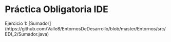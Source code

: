 # Práctica Obligatoria IDE
<p>
Ejercicio 1: [Sumador](https://github.com/Valle8/EntornosDeDesarrollo/blob/master/Entornos/src/EDI_2/Sumador.java)
